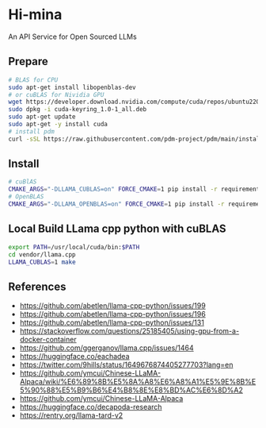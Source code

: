# Hi-mina
An API Service for Open Sourced LLMs 


## Prepare

```bash
# BLAS for CPU
sudo apt-get install libopenblas-dev
# or cuBLAS for Nividia GPU
wget https://developer.download.nvidia.com/compute/cuda/repos/ubuntu2204/x86_64/cuda-keyring_1.0-1_all.deb
sudo dpkg -i cuda-keyring_1.0-1_all.deb
sudo apt-get update
sudo apt-get -y install cuda
# install pdm
curl -sSL https://raw.githubusercontent.com/pdm-project/pdm/main/install-pdm.py | python -
```

## Install

```bash
# cuBlAS
CMAKE_ARGS="-DLLAMA_CUBLAS=on" FORCE_CMAKE=1 pip install -r requirements.txt -i https://mirrors.aliyun.com/pypi/simple/
# OpenBLAS
CMAKE_ARGS="-DLLAMA_OPENBLAS=on" FORCE_CMAKE=1 pip install -r requirements.txt -i https://mirrors.aliyun.com/pypi/simple/
```

## Local Build LLama cpp python with cuBLAS

```bash
export PATH=/usr/local/cuda/bin:$PATH
cd vendor/llama.cpp
LLAMA_CUBLAS=1 make
```


## References

- https://github.com/abetlen/llama-cpp-python/issues/199
- https://github.com/abetlen/llama-cpp-python/issues/196
- https://github.com/abetlen/llama-cpp-python/issues/131
- https://stackoverflow.com/questions/25185405/using-gpu-from-a-docker-container
- https://github.com/ggerganov/llama.cpp/issues/1464
- https://huggingface.co/eachadea
- https://twitter.com/9hills/status/1649676874405277703?lang=en
- https://github.com/ymcui/Chinese-LLaMA-Alpaca/wiki/%E6%89%8B%E5%8A%A8%E6%A8%A1%E5%9E%8B%E5%90%88%E5%B9%B6%E4%B8%8E%E8%BD%AC%E6%8D%A2 
- https://github.com/ymcui/Chinese-LLaMA-Alpaca
- https://huggingface.co/decapoda-research
- https://rentry.org/llama-tard-v2

